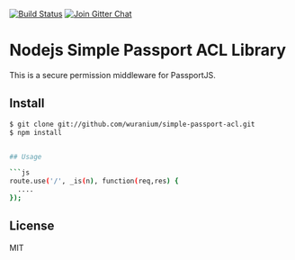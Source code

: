 
[![Build Status](https://img.shields.io/travis/wuranium/simple-passport-acl.svg?style=flat)](https://travis-ci.org/wuranium/simple-passport-acl)
[![Join Gitter Chat](https://img.shields.io/badge/gitter-join%20chat%20%E2%86%92-brightgreen.svg?style=flat)](https://gitter.im/madhums/simple-passport-acl?utm_source=badge&utm_medium=badge&utm_campaign=pr-badge&utm_content=badge)

# Nodejs Simple Passport ACL Library

This is a secure permission middleware for PassportJS.

## Install

```sh
$ git clone git://github.com/wuranium/simple-passport-acl.git
$ npm install


## Usage

```js
route.use('/', _is(n), function(req,res) {
  ....
});
```

## License

MIT
